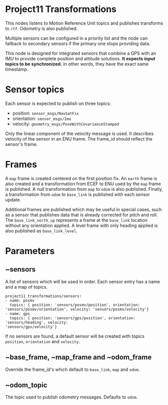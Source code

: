 # Project11 Transformations

This nodes listens to Motion Reference Unit topics and publishes transforms to `/tf`. Odometry is also published.

Multiple sensors can be configured in a priority list and the node can fallback to secondary sensors if the primary one stops providing data.

This node is designed for integrated sensors that combine a GPS with an IMU to provide complete position and attitude solutions. **It expects input topics to be synchronized.** In other words, they have the exact same timestamp.

# Sensor topics

Each sensor is expected to publish on three topics:

- position: `sensor_msgs/NavSatFix`
- orientation: `sensor_msgs/Imu`
- velocity: `geometry_msgs/PoseWithCovarianceStamped`

Only the linear component of the velocity message is used. It describes velocity of the sensor in an ENU frame. The frame_id should reflect the sensor's frame.

# Frames

A `map` frame is created centered on the first position fix. An `earth` frame is also created and a transformation from ECEF to ENU used by the `map` frame is published. A null transformation from `map` to `odom` is also published. Finally, a transformation from `odom` to `base_link` is published with each sensor update.

Additional frames are published which may be useful in special cases, such as a sensor that publishes data that is already corrected for pitch and roll. The `base_link_north_up` represents a frame at the `base_link` location without any orientation applied. A level frame with only heading applied is also published as `base_link_level`.

# Parameters

## ~sensors

A list of sensors which will be used in order. Each sensor entry has a name and a map of topics.

    project11_transformations/sensors:
    - name: posmv
      topics: { position: 'sensors/posmv/position', orientation: 'sensors/posmv/orientation', velocity: 'sensors/posmv/velocity'}
    - name: gps
      topics: { position: 'sensors/gps/position', orientation: 'sensors/heading', velocity:
    'sensors/gps/velocity'}
    
If no sensors are found, a default sensor will be created with topics `position`, `orientation` and `velocity`.
    
## ~base_frame, ~map_frame and ~odom_frame

Override the frame_id's which default to `base_link`, `map` and `odom`. 

## ~odom_topic

The topic used to publish odometry messages. Defaults to `odom`.

